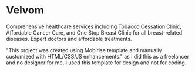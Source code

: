 # Velvom
Comprehensive healthcare services including Tobacco Cessation Clinic, Affordable Cancer Care, and One Stop Breast Clinic for all breast-related diseases. Expert doctors and affordable treatments.

"This project was created using Mobirise template and manually customized with HTML/CSS/JS enhancements." as i did this as a freelancer and no designer for me, I used this template for design and not for coding.
